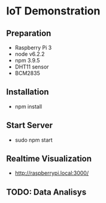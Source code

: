 # IoT Demonstration

## Preparation
* Raspberry Pi 3
* node v6.2.2
* npm 3.9.5
* DHT11 sensor
* BCM2835
## Installation
* npm install

## Start Server
* sudo npm start

## Realtime Visualization
* http://raspberrypi.local:3000/

## TODO: Data Analisys


